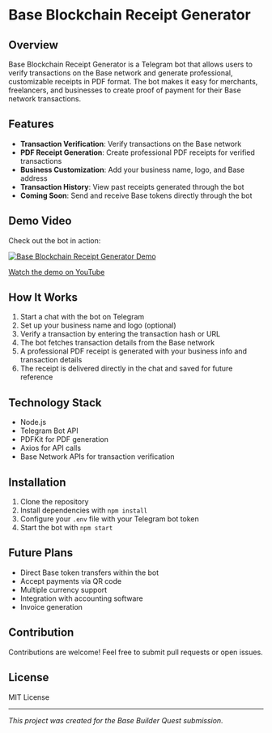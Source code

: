# Base Blockchain Receipt Generator

## Overview
Base Blockchain Receipt Generator is a Telegram bot that allows users to verify transactions on the Base network and generate professional, customizable receipts in PDF format. The bot makes it easy for merchants, freelancers, and businesses to create proof of payment for their Base network transactions.

## Features
- **Transaction Verification**: Verify transactions on the Base network
- **PDF Receipt Generation**: Create professional PDF receipts for verified transactions
- **Business Customization**: Add your business name, logo, and Base address
- **Transaction History**: View past receipts generated through the bot
- **Coming Soon**: Send and receive Base tokens directly through the bot

## Demo Video
Check out the bot in action:

[![Base Blockchain Receipt Generator Demo](https://img.youtube.com/vi/YhboDYnbn5w/0.jpg)](https://youtube.com/shorts/YhboDYnbn5w?si=FWwhCyAOXaco96G_)

[Watch the demo on YouTube](https://youtube.com/shorts/YhboDYnbn5w?si=FWwhCyAOXaco96G_)

## How It Works
1. Start a chat with the bot on Telegram
2. Set up your business name and logo (optional)
3. Verify a transaction by entering the transaction hash or URL
4. The bot fetches transaction details from the Base network
5. A professional PDF receipt is generated with your business info and transaction details
6. The receipt is delivered directly in the chat and saved for future reference

## Technology Stack
- Node.js
- Telegram Bot API
- PDFKit for PDF generation
- Axios for API calls
- Base Network APIs for transaction verification

## Installation
1. Clone the repository
2. Install dependencies with `npm install`
3. Configure your `.env` file with your Telegram bot token
4. Start the bot with `npm start`

## Future Plans
- Direct Base token transfers within the bot
- Accept payments via QR code
- Multiple currency support
- Integration with accounting software
- Invoice generation

## Contribution
Contributions are welcome! Feel free to submit pull requests or open issues.

## License
MIT License

---

*This project was created for the Base Builder Quest submission.*
